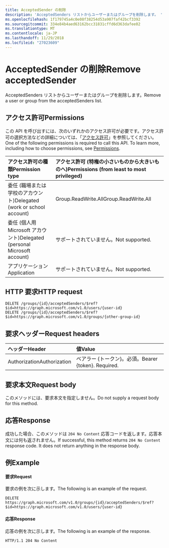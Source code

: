 ```yaml
---
title: AcceptedSender の削除
description: 'AcceptedSenders リストからユーザーまたはグループを削除します。 '
ms.openlocfilehash: 1f179745a4c0e08f38254d53a907faf42bcf3392
ms.sourcegitcommit: 334e84b4aed63162bcc31831cffd6d363dafee02
ms.translationtype: MT
ms.contentlocale: ja-JP
ms.lasthandoff: 11/29/2018
ms.locfileid: "27023609"
---
```

# <a name="remove-acceptedsender"></a><span data-ttu-id="47b0e-103">AcceptedSender の削除</span><span class="sxs-lookup"><span data-stu-id="47b0e-103">Remove acceptedSender</span></span>
<span data-ttu-id="47b0e-104">AcceptedSenders リストからユーザーまたはグループを削除します。</span><span class="sxs-lookup"><span data-stu-id="47b0e-104">Remove a user or group from the acceptedSenders list.</span></span> 

## <a name="permissions"></a><span data-ttu-id="47b0e-105">アクセス許可</span><span class="sxs-lookup"><span data-stu-id="47b0e-105">Permissions</span></span>
<span data-ttu-id="47b0e-p101">この API を呼び出すには、次のいずれかのアクセス許可が必要です。アクセス許可の選択方法などの詳細については、「[アクセス許可](/graph/permissions-reference)」を参照してください。</span><span class="sxs-lookup"><span data-stu-id="47b0e-p101">One of the following permissions is required to call this API. To learn more, including how to choose permissions, see [Permissions](/graph/permissions-reference).</span></span>

| <span data-ttu-id="47b0e-108">アクセス許可の種類</span><span class="sxs-lookup"><span data-stu-id="47b0e-108">Permission type</span></span>                        | <span data-ttu-id="47b0e-109">アクセス許可 (特権の小さいものから大きいものへ)</span><span class="sxs-lookup"><span data-stu-id="47b0e-109">Permissions (from least to most privileged)</span></span>  |
|:---------------------------------------|:-------------------------------------------- |
| <span data-ttu-id="47b0e-110">委任 (職場または学校のアカウント)</span><span class="sxs-lookup"><span data-stu-id="47b0e-110">Delegated (work or school account)</span></span>     | <span data-ttu-id="47b0e-111">Group.ReadWrite.All</span><span class="sxs-lookup"><span data-stu-id="47b0e-111">Group.ReadWrite.All</span></span> |
| <span data-ttu-id="47b0e-112">委任 (個人用 Microsoft アカウント)</span><span class="sxs-lookup"><span data-stu-id="47b0e-112">Delegated (personal Microsoft account)</span></span> | <span data-ttu-id="47b0e-113">サポートされていません。</span><span class="sxs-lookup"><span data-stu-id="47b0e-113">Not supported.</span></span> |
| <span data-ttu-id="47b0e-114">アプリケーション</span><span class="sxs-lookup"><span data-stu-id="47b0e-114">Application</span></span>                            | <span data-ttu-id="47b0e-115">サポートされていません。</span><span class="sxs-lookup"><span data-stu-id="47b0e-115">Not supported.</span></span> |

## <a name="http-request"></a><span data-ttu-id="47b0e-116">HTTP 要求</span><span class="sxs-lookup"><span data-stu-id="47b0e-116">HTTP request</span></span>

<!-- { "blockType": "ignored" } -->
```http
DELETE /groups/{id}/acceptedSenders/$ref?$id=https://graph.microsoft.com/v1.0/users/{user-id}
DELETE /groups/{id}/acceptedSenders/$ref?$id=https://graph.microsoft.com/v1.0/groups/{other-group-id}
```

## <a name="request-headers"></a><span data-ttu-id="47b0e-117">要求ヘッダー</span><span class="sxs-lookup"><span data-stu-id="47b0e-117">Request headers</span></span>
| <span data-ttu-id="47b0e-118">ヘッダー</span><span class="sxs-lookup"><span data-stu-id="47b0e-118">Header</span></span>         | <span data-ttu-id="47b0e-119">値</span><span class="sxs-lookup"><span data-stu-id="47b0e-119">Value</span></span>                      |
|:---------------|:---------------------------|
| <span data-ttu-id="47b0e-120">Authorization</span><span class="sxs-lookup"><span data-stu-id="47b0e-120">Authorization</span></span>  | <span data-ttu-id="47b0e-p102">ベアラー {トークン}。必須。</span><span class="sxs-lookup"><span data-stu-id="47b0e-p102">Bearer {token}. Required.</span></span>  

## <a name="request-body"></a><span data-ttu-id="47b0e-123">要求本文</span><span class="sxs-lookup"><span data-stu-id="47b0e-123">Request body</span></span>
<span data-ttu-id="47b0e-124">このメソッドには、要求本文を指定しません。</span><span class="sxs-lookup"><span data-stu-id="47b0e-124">Do not supply a request body for this method.</span></span>

## <a name="response"></a><span data-ttu-id="47b0e-125">応答</span><span class="sxs-lookup"><span data-stu-id="47b0e-125">Response</span></span>
<span data-ttu-id="47b0e-p103">成功した場合、このメソッドは `204 No Content` 応答コードを返します。応答本文には何も返されません。</span><span class="sxs-lookup"><span data-stu-id="47b0e-p103">If successful, this method returns `204 No Content` response code. It does not return anything in the response body.</span></span>

## <a name="example"></a><span data-ttu-id="47b0e-128">例</span><span class="sxs-lookup"><span data-stu-id="47b0e-128">Example</span></span>
#### <a name="request"></a><span data-ttu-id="47b0e-129">要求</span><span class="sxs-lookup"><span data-stu-id="47b0e-129">Request</span></span>
<span data-ttu-id="47b0e-130">要求の例を次に示します。</span><span class="sxs-lookup"><span data-stu-id="47b0e-130">The following is an example of the request.</span></span>

<!-- {
  "blockType": "request",
  "name": "create_directoryobject_from_group"
}-->
```http
DELETE https://graph.microsoft.com/v1.0/groups/{id}/acceptedSenders/$ref?$id=https://graph.microsoft.com/v1.0/users/{user-id}
```

#### <a name="response"></a><span data-ttu-id="47b0e-131">応答</span><span class="sxs-lookup"><span data-stu-id="47b0e-131">Response</span></span>
<span data-ttu-id="47b0e-132">応答の例を次に示します。</span><span class="sxs-lookup"><span data-stu-id="47b0e-132">The following is an example of the response.</span></span> 

<!-- {
  "blockType": "response",
  "truncated": true
} -->
```http
HTTP/1.1 204 No Content
```

<!-- uuid: 8fcb5dbc-d5aa-4681-8e31-b001d5168d79
2015-10-25 14:57:30 UTC -->
<!-- {
  "type": "#page.annotation",
  "description": "Create acceptedSender",
  "keywords": "",
  "section": "documentation",
  "tocPath": ""
}-->
